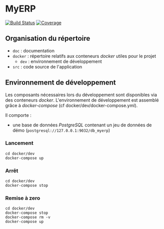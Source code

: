 # MyERP
[![Build Status](https://travis-ci.com/francoisproust/OCP9.svg?token=If1lPrzQiPwbUwoBeBexXA&branch=master)](https://travis-ci.com/francoisproust/OCP9) 
[![Coverage](https://sonarcloud.io/api/project_badges/measure?project=francoisproust_OCP9&metric=coverage)](https://sonarcloud.io/dashboard?id=francoisproust_OCP9)

## Organisation du répertoire

*   `doc` : documentation
*   `docker` : répertoire relatifs aux conteneurs _docker_ utiles pour le projet
    *   `dev` : environnement de développement
*   `src` : code source de l'application


## Environnement de développement

Les composants nécessaires lors du développement sont disponibles via des conteneurs _docker_.
L'environnement de développement est assemblé grâce à _docker-compose_
(cf docker/dev/docker-compose.yml).

Il comporte :

*   une base de données _PostgreSQL_ contenant un jeu de données de démo (`postgresql://127.0.0.1:9032/db_myerp`)



### Lancement

    cd docker/dev
    docker-compose up


### Arrêt

    cd docker/dev
    docker-compose stop


### Remise à zero

    cd docker/dev
    docker-compose stop
    docker-compose rm -v
    docker-compose up

